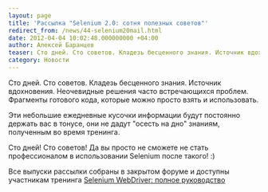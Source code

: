 ```yaml
---
layout: page
title: 'Рассылка "Selenium 2.0: сотня полезных советов"'
redirect_from: /news/44-selenium20mail.html
date: 2012-04-04 10:02:48.000000000 +04:00
author: Алексей Баранцев
teaser: Сто дней. Сто советов. Кладезь бесценного знания. Источник вдохновения. Неочевидные решения часто встречающихся проблем. Фрагменты готового кода, которые можно просто взять и использовать
category: Новости
---
```

Сто дней. Сто советов. Кладезь бесценного знания. Источник вдохновения. Неочевидные решения часто встречающихся проблем. Фрагменты готового кода, которые можно просто взять и использовать.

Эти небольшие ежедневные кусочки информации будут постоянно держать вас в тонусе, они не дадут "осесть на дно" знаниям, полученным во время тренинга.

Сто дней! Сто советов! Да вы просто не сможете не стать профессионалом в использовании Selenium после такого! :)

Все выпуски рассылки собраны в закрытом форуме и доступны участникам тренинга [Selenium WebDriver: полное руководство](https://software-testing.ru/edu/schedule/242)